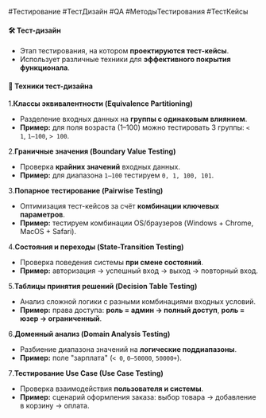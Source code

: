  #Тестирование #ТестДизайн #QA #МетодыТестирования #ТестКейсы

#### 🛠 **Тест-дизайн**
- Этап тестирования, на котором **проектируются тест-кейсы**.
- Использует различные техники для **эффективного покрытия функционала**.

#### 📌 **Техники тест-дизайна**
1️.**Классы эквивалентности (Equivalence Partitioning)**
- Разделение входных данных на **группы с одинаковым влиянием**.
- **Пример:** для поля возраста (1–100) можно тестировать 3 группы: `< 1`, `1–100`, `> 100`.

2️.**Граничные значения (Boundary Value Testing)**
- Проверка **крайних значений** входных данных.
- **Пример:** для диапазона `1–100` тестируем `0, 1, 100, 101`.

3️.**Попарное тестирование (Pairwise Testing)**
- Оптимизация тест-кейсов за счёт **комбинации ключевых параметров**.
- **Пример:** тестируем комбинации OS/браузеров (Windows + Chrome, MacOS + Safari).

4️.**Состояния и переходы (State-Transition Testing)**
- Проверка поведения системы **при смене состояний**.
- **Пример:** авторизация → успешный вход → выход → повторный вход.

5️.**Таблицы принятия решений (Decision Table Testing)**
- Анализ сложной логики с разными комбинациями входных условий.
- **Пример:** права доступа: **роль = админ → полный доступ**, **роль = юзер → ограниченный**.

6️.**Доменный анализ (Domain Analysis Testing)**
- Разбиение диапазона значений на **логические поддиапазоны**.
- **Пример:** поле "зарплата" (`< 0`, `0–50000`, `50000+`).

7️.**Тестирование Use Case (Use Case Testing)**
- Проверка взаимодействия **пользователя и системы**.
- **Пример:** сценарий оформления заказа: выбор товара → добавление в корзину → оплата.